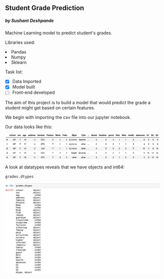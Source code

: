 ## Student Grade Prediction
##### by Sushant Deshpande

Machine Learning model to predict student's grades.

Libraries used:
    <li>Pandas</li>
    <li>Numpy</li>
    <li>Sklearn</li>

Task list:
- [x] Data Imported
- [x] Model built
- [ ] Front-end developed

The aim of this project is to build a model that would predict the grade a student might get based on certain features.

We begin with importing the csv file into our jupyter notebook.

Our data looks like this:

![01_table](images/01_table.png)

A look at datatypes reveals that we have objects and int64:

    grades.dtypes

![02_table](images/02_table.png)
